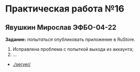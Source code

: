# Практическая работа №16

## Явушкин Мирослав ЭФБО-04-22

**Задание:** *попытаться* опубликовать приложение в RuStore.

1. Исправлена проблема с попыткой выхода из аккаунта;
2. ...
- [./server/](./server/)